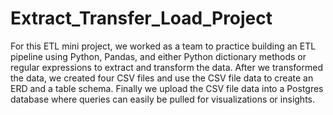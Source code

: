 # Extract_Transfer_Load_Project

For this ETL mini project, we worked as a team to practice building an ETL pipeline using Python, Pandas, and either Python dictionary methods or regular expressions to extract and transform the data. After we transformed the data, we created four CSV files and use the CSV file data to create an ERD and a table schema. Finally we upload the CSV file data into a Postgres database where queries can easily be pulled for visualizations or insights.
